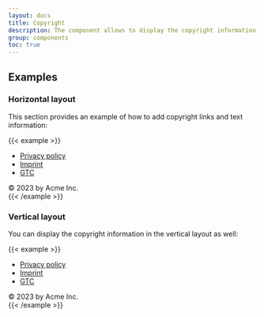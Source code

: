```yaml
---
layout: docs
title: Copyright
description: The component allows to display the copyright information with links in various layouts.
group: components
toc: true
---
```


## Examples

### Horizontal layout

This section provides an example of how to add copyright links and text information:

{{< example >}}
<div class="copyright copyright-horizontal">
  <ul class="copyright-links">
    <li><a href="#" title="Privacy policy">Privacy policy</a></li>
    <li><a href="#" title="Imprint">Imprint</a></li>
    <li><a href="#" title="GTC">GTC</a></li>
  </ul>

  <div class="copyright-text">&copy; 2023 by Acme Inc.</div>
</div>
{{< /example >}}

### Vertical layout

You can display the copyright information in the vertical layout as well:

{{< example >}}
<div class="copyright copyright-vertical">
  <ul class="copyright-links">
    <li><a href="#" title="Privacy policy">Privacy policy</a></li>
    <li><a href="#" title="Imprint">Imprint</a></li>
    <li><a href="#" title="GTC">GTC</a></li>
  </ul>

  <div class="copyright-text">&copy; 2023 by Acme Inc.</div>
</div>
{{< /example >}}
